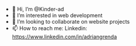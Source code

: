 - 👋 Hi, I’m @Kinder-ad
- 👀 I’m interested in web development
- 💞️ I’m looking to collaborate on website projects
- 📫 How to reach me:
          Linkedin: https://www.linkedin.com/in/adriangrenda
